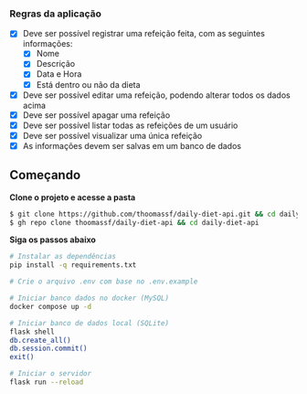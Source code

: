 ### Regras da aplicação

- [X] Deve ser possível registrar uma refeição feita, com as seguintes informações:
    - [X] Nome
    - [X] Descrição
    - [X] Data e Hora
    - [X] Está dentro ou não da dieta
- [X] Deve ser possível editar uma refeição, podendo alterar todos os dados acima
- [X] Deve ser possível apagar uma refeição
- [X] Deve ser possível listar todas as refeições de um usuário
- [X] Deve ser possível visualizar uma única refeição
- [X] As informações devem ser salvas em um banco de dados

## Começando

**Clone o projeto e acesse a pasta**

```bash
$ git clone https://github.com/thoomassf/daily-diet-api.git && cd daily-diet-api
$ gh repo clone thoomassf/daily-diet-api && cd daily-diet-api
```

**Siga os passos abaixo**
```bash
# Instalar as dependências
pip install -q requirements.txt

# Crie o arquivo .env com base no .env.example

# Iniciar banco dados no docker (MySQL)
docker compose up -d

# Iniciar banco de dados local (SQLite)
flask shell
db.create_all()
db.session.commit()
exit()

# Iniciar o servidor
flask run --reload
```